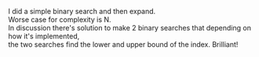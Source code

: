 I did a simple binary search and then expand.\
Worse case for complexity is N.\
In discussion there's solution to make 2 binary searches that depending on how it's implemented,\
the two searches find the lower and upper bound of the index. Brilliant!